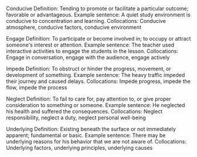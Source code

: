 Conducive
Definition: Tending to promote or facilitate a particular outcome; favorable or advantageous.
Example sentence: A quiet study environment is conducive to concentration and learning.
Collocations: Conducive atmosphere, conducive factors, conducive environment

Engage
Definition: To participate or become involved in; to occupy or attract someone's interest or attention.
Example sentence: The teacher used interactive activities to engage the students in the lesson.
Collocations: Engage in conversation, engage with the audience, engage actively

Impede
Definition: To obstruct or hinder the progress, movement, or development of something.
Example sentence: The heavy traffic impeded their journey and caused delays.
Collocations: Impede progress, impede the flow, impede the process

Neglect
Definition: To fail to care for, pay attention to, or give proper consideration to something or someone.
Example sentence: He neglected his health and suffered the consequences.
Collocations: Neglect responsibility, neglect a duty, neglect personal well-being

Underlying
Definition: Existing beneath the surface or not immediately apparent; fundamental or basic.
Example sentence: There may be underlying reasons for his behavior that we are not aware of.
Collocations: Underlying factors, underlying principles, underlying causes
